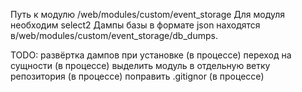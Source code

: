 Путь к модулю /web/modules/custom/event_storage
Для модуля необходим select2
Дампы базы в формате json находятся в/web/modules/custom/event_storage/db_dumps.

TODO:
развёртка дампов при установке (в процессе)
переход на сущности (в процессе)
выделить модуль в отдельную ветку репозитория (в процессе)
поправить .gitignor (в процессе)

